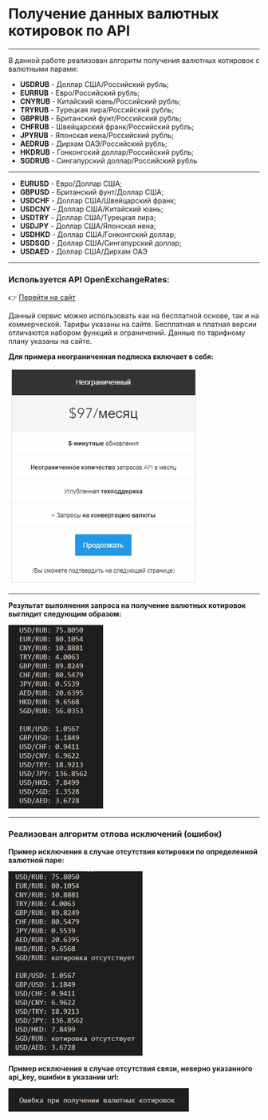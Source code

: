 # Получение данных валютных котировок по API

---

В данной работе реализован алгоритм получения валютных котировок с валютными парами:

- **USDRUB** - Доллар США/Российский рубль;
- **EURRUB** - Евро/Российский рубль;
- **CNYRUB** - Китайский юань/Российский рубль;
- **TRYRUB** - Турецкая лира/Российский рубль;
- **GBPRUB** - Британский фунт/Российский рубль;
- **CHFRUB** - Швейцарский франк/Российский рубль;
- **JPYRUB** - Японская иена/Российский рубль;
- **AEDRUB** - Дирхам ОАЭ/Российский рубль;
- **HKDRUB** - Гонконгский доллар/Российский рубль;
- **SGDRUB** - Сингапурский доллар/Российский рубль

---

- **EURUSD** - Евро/Доллар США;
- **GBPUSD** - Британский фунт/Доллар США;
- **USDCHF** - Доллар США/Швейцарский франк;
- **USDCNY** - Доллар США/Китайский юань;
- **USDTRY** - Доллар США/Турецкая лира;
- **USDJPY** - Доллар США/Японская иена;
- **USDHKD** - Доллар США/Гонконгский доллар;
- **USDSGD** - Доллар США/Сингапурский доллар;
- **USDAED** - Доллар США/Дирхам ОАЭ

---

### Используется API OpenExchangeRates:

 :point_right: [Перейти на сайт](https://openexchangerates.org/ "Перейти")

Данный сервис можно использовать как на бесплатной основе, так и на коммерческой. Тарифы указаны на сайте. Бесплатная и платная версии отличаются набором функций и ограничений. Данные по тарифному плану указаны на сайте.

**Для примера неограниченная подписка включает в себя:**

<img src="images\getting _API.jpg" height="436" width="381"/>

---

**Результат выполнения запроса на получение валютных котировок выглядит следующим образом:**

<img src="images\exchange_rates.jpg" height="368" width="190"/>

---

### Реализован алгоритм отлова исключений (ошибок)

**Пример исключения в случае отсутствия котировки по определенной валютной паре:**

<img src="images\absence_of_course.jpg" height="370" width="269"/>

**Пример исключения в случае отсутствия связи, неверно указанного api_key, ошибки в указании url:**

<img src="images\connection_error.jpg" height="47" width="362"/>

